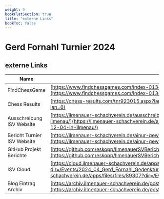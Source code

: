 ```yaml
---
weight: 0
bookFlatSection: true
title: "externe Links"
bookToc: false
---
```



# Gerd Fornahl Turnier 2024

## externe Links
| Name                      | URL                                                                                     | Datum       | Uhrzeit | Was                   |
|---------------------------|-----------------------------------------------------------------------------------------|-------------|---------|-----------------------|
| FindChessGame             | [https://www.findchessgames.com/index-0134,224,1131-turniere-anzeigen.html](https://www.findchessgames.com/index-0134,224,1131-turniere-anzeigen.html) | 2024-06-10 | 07:09   | TurnierDatenbank      |
| Chess Results             | [https://chess-results.com/tnr923015.aspx?lan=0](https://chess-results.com/tnr923015.aspx?lan=0)                                               | 2024-06-10 | 07:09   | Turnier Datenbank     |
| Ausschreibung ISV Website | [https://ilmenauer-schachverein.de/ausschreibung-8-gerd-fornahl-gedenkturnier-am-12-04-in-ilmenau/](https://ilmenauer-schachverein.de/ausschreibung-8-gerd-fornahl-gedenkturnier-am-12-04-in-ilmenau/) | 2024-06-10 | 07:09   | ISV Website           |
| Bericht Turnier ISV Website | [https://ilmenauer-schachverein.de/ainur-gewinnt-8-gerd-fornahl-gedenkturnier/](https://ilmenauer-schachverein.de/ainur-gewinnt-8-gerd-fornahl-gedenkturnier/) | 2024-06-10 | 07:09   | ISV Website           |
| GitHub Projekt Berichte   | [https://github.com/eskopp/IlmenauerSVBerichte/tree/main/2024_04_Gerd_Fornahl_Gedenkturnier_8](https://github.com/eskopp/IlmenauerSVBerichte/tree/main/2024_04_Gerd_Fornahl_Gedenkturnier_8) | 2024-06-10 | 07:09   | Latex Code Verwaltung |
| ISV Cloud                 | [https://cloud.ilmenauer-schachverein.de/apps/files/files/89307?dir=/Events/2024_04_Gerd_Fornahl_Gedenkturnier_8](https://cloud.ilmenauer-schachverein.de/apps/files/files/89307?dir=/Events/2024_04_Gerd_Fornahl_Gedenkturnier_8) | 2024-06-10 | 07:09   | Interne Nextcloud des Ilmenauer Schachvereins |
| Blog Eintrag Archiv       | [https://archiv.ilmenauer-schachverein.de/posts/gerd_fornahl_turnier_2024/](https://archiv.ilmenauer-schachverein.de/posts/gerd_fornahl_turnier_2024/) | 2024-06-10 | 07:09   | Blog Eintrag im Archiv |
